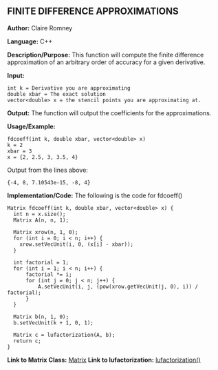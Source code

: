 ## FINITE DIFFERENCE APPROXIMATIONS

**Author:** Claire Romney

**Language:** C++

**Description/Purpose:** This function will compute the finite difference approximation of an arbitrary order of accuracy for a given derivative.

**Input:**

	int k = Derivative you are approximating
	double xbar = The exact solution
	vector<double> x = the stencil points you are approximating at.
	
**Output:** The function will output the coefficients for the approximations.

**Usage/Example:**

	fdcoeff(int k, double xbar, vector<double> x)
	k = 2
	xbar = 3
	x = {2, 2.5, 3, 3.5, 4}

Output from the lines above:

	{-4, 8, 7.10543e-15, -8, 4}
    
**Implementation/Code:** The following is the code for fdcoeff()

	Matrix fdcoeff(int k, double xbar, vector<double> x) {
	  int n = x.size();
	  Matrix A(n, n, 1);

	  Matrix xrow(n, 1, 0);
	  for (int i = 0; i < n; i++) {
	  	xrow.setVecUnit(i, 0, (x[i] - xbar));
	  }

	  int factorial = 1;
	  for (int i = 1; i < n; i++) {
		  factorial *= i;
		  for (int j = 0; j < n; j++) {
			  A.setVecUnit(i, j, (pow(xrow.getVecUnit(j, 0), i)) / factorial);
		  }
	  }

	  Matrix b(n, 1, 0);
	  b.setVecUnit(k + 1, 0, 1);

	  Matrix c = lufactorization(A, b);
	  return c;
	}

**Link to Matrix Class:** 
  [Matrix](../append/matrix.md)
**Link to lufactorization:**
  [lufactorization()](../append/lufactorization.md)
